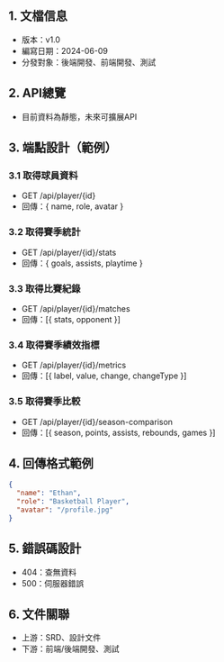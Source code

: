 ## 1. 文檔信息
- 版本：v1.0
- 編寫日期：2024-06-09
- 分發對象：後端開發、前端開發、測試

## 2. API總覽
- 目前資料為靜態，未來可擴展API

## 3. 端點設計（範例）
### 3.1 取得球員資料
- GET /api/player/{id}
- 回傳：{ name, role, avatar }

### 3.2 取得賽季統計
- GET /api/player/{id}/stats
- 回傳：{ goals, assists, playtime }

### 3.3 取得比賽紀錄
- GET /api/player/{id}/matches
- 回傳：[{ stats, opponent }]

### 3.4 取得賽季績效指標
- GET /api/player/{id}/metrics
- 回傳：[{ label, value, change, changeType }]

### 3.5 取得賽季比較
- GET /api/player/{id}/season-comparison
- 回傳：[{ season, points, assists, rebounds, games }]

## 4. 回傳格式範例
```json
{
  "name": "Ethan",
  "role": "Basketball Player",
  "avatar": "/profile.jpg"
}
```

## 5. 錯誤碼設計
- 404：查無資料
- 500：伺服器錯誤

## 6. 文件關聯
- 上游：SRD、設計文件
- 下游：前端/後端開發、測試 